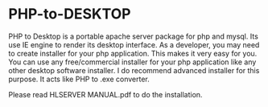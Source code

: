 # PHP-to-DESKTOP
PHP to Desktop is a portable apache server package for php and mysql. Its use IE engine to render its desktop interface. As a developer, you may need to create installer for your php application. This makes it very easy for you. You can use any free/commercial installer for your php application like any other desktop software installer. I do recommend advanced installer for this purpose. It acts like PHP to .exe converter.

Please read HLSERVER MANUAL.pdf to do the installation.
